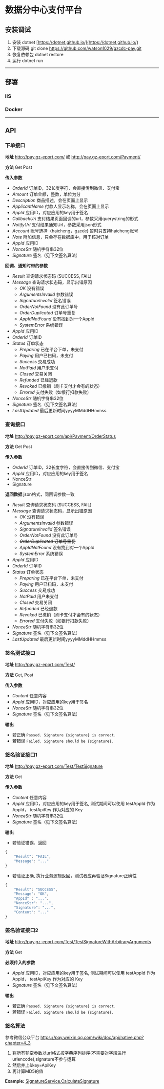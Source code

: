 数据分中心支付平台
======

## 安装调试
1. 安装 dotnet [https://dotnet.github.io/](https://dotnet.github.io/)
2. 下载源码 git clone https://github.com/watson1029/gzcdc-pay.git
3. 恢复依赖包 dotnet restore 
4. 运行 dotnet run
- - - 
## 部署
### IIS
### Docker
- - -
## API
### 下单接口
**地址** http://pay.gz-eport.com/ 或 http://pay.gz-eport.com/Payment/

**方法** Get Post

**传入参数**

* *OrderId* 订单ID，32长度字符，会直接传到微信、支付宝
* *Amount* 订单金额，整数，单位为分
* *Description* 商品描述，会在页面上显示
* *ApplicantName* 付款人显示名称，会在页面上显示
* *AppId* 应用ID，对应应用的key用于签名
* *CallbackUrl* 支付结果页面回调的url，参数采用querystring的形式
* *NotifyUrl* 支付结果通知Url，参数采用json形式
* *Account* 账号选择（haicheng，~~gzcdc~~) 暂时只支持haicheng账号
* *Note* 附加信息，只会存在数据库中，用于核对订单
* *AppId* 应用ID
* *NonceStr* 随机字符串32位
* *Signature* 签名（见下文签名算法）

**回调、通知时带的参数**
* *Result* 查询请求状态码 (SUCCESS, FAIL)
* *Message* 查询请求状态码，显示出错原因
    * *OK* 没有错误
    * *ArgumentsInvalid* 参数错误
    * *SignatureInvalid* 签名错误
    * *OrderNotFound* 没有此订单号
    * *OrderDuplicated* 订单号重复
    * *AppIdNotFound* 没有找到对一个AppId
    * *SystemError* 系统错误
* *AppId* 应用ID
* *OrderId* 订单ID
* *Status* 订单状态
    * *Preparing* 已在平台下单，未支付
    * *Paying*  用户已扫码，未支付
    * *Success* 交易成功
    * *NotPaid* 用户未支付
    * *Closed*  交易关闭
    * *Refunded* 已经退款
    * *Revoked* 已撤销（刷卡支付才会有的状态）
    * *Errored* 支付失败（如银行扣款失败）
* *NonceStr* 随机字符串32位
* *Signature* 签名（见下文签名算法）
* *LastUpdated* 最后更新时间yyyyMMddHHmmss


### 查询接口


**地址** http://pay.gz-eport.com/api/Payment/OrderStatus

**方法** Get Post

**传入参数**
* *OrderId* 订单ID，32长度字符，会直接传到微信、支付宝
* *AppId* 应用ID，对应应用的key用于签名
* NonceStr
* Signature

**返回数据** json格式，同回调参数一致
* *Result* 查询请求状态码 (SUCCESS, FAIL)
* *Message* 查询请求状态码，显示出错原因
    * *OK* 没有错误
    * *ArgumentsInvalid* 参数错误
    * *SignatureInvalid* 签名错误
    * *OrderNotFound* 没有此订单号
    * ~~*OrderDuplicated* 订单号重复~~
    * *AppIdNotFound* 没有找到对一个AppId
    * *SystemError* 系统错误
* *AppId* 应用ID
* *OrderId* 订单ID
* *Status* 订单状态
    * *Preparing* 已在平台下单，未支付
    * *Paying*  用户已扫码，未支付
    * *Success* 交易成功
    * *NotPaid* 用户未支付
    * *Closed*  交易关闭
    * *Refunded* 已经退款
    * *Revoked* 已撤销（刷卡支付才会有的状态）
    * *Errored* 支付失败（如银行扣款失败）
* *NonceStr* 随机字符串32位
* *Signature* 签名（见下文签名算法）
* *LastUpdated* 最后更新时间yyyyMMddHHmmss





### 签名测试接口

**地址** http://pay.gz-eport.com/Test/

**方法** Get, Post

**传入参数**
* *Content* 任意内容
* *AppId* 应用ID，对应应用的key用于签名
* *NonceStr* 随机字符串32位
* *Signature* 签名（见下文签名算法）

**输出**
* 若正确 ```Passed. Signature {signature} is correct.```
* 若错误 ```Failed. Signature should be {signature}.```


### 签名验证接口1

**地址** http://pay.gz-eport.com/Test/TestSignature

**方法** Get

**传入参数**
* *Content* 任意内容
* *AppId* 应用ID，对应应用的key用于签名, 测试期间可以使用 testAppId 作为 AppId， testApiKey 作为对应的 Key
* *NonceStr* 随机字符串32位
* *Signature* 签名（见下文签名算法）

**输出**
* 若验证错误，返回 
```javascript
{
    "Result": "FAIL", 
    "Message": "..."  
}
```
* 若验证正确, 执行业务逻辑返回，测试者应再验证Signature正确性
```javascript
{
    "Result": "SUCCESS", 
    "Message": "OK",  
    "AppId" : "...",
    "NonceStr": "...",
    "Signature": "...",
    "Content": "..."
}
```

### 签名验证接口2

**地址** http://pay.gz-eport.com/Test/TestSignatureWithArbitraryArguments

**方法** Get

**必须传入的参数**
* *AppId* 应用ID，对应应用的key用于签名, 测试期间可以使用 testAppId 作为 AppId， testApiKey 作为对应的 Key
* *Signature* 签名（见下文签名算法）

**输出**
* 若正确 ```Passed. Signature {signature} is correct.```
* 若错误 ```Failed. Signature should be {signature}.```


### 签名算法
参考微信公众平台 https://pay.weixin.qq.com/wiki/doc/api/native.php?chapter=4_3

1. 将所有非空参数以url格式按字典序列排序(不需要对字段进行urlencode),signature不参与运算
2. 然后并上&key=ApiKey
3. 再计算MD5的值

**Example:** [SignatureService.CalculateSignature](./Servcies/SignatureServices.cs#L21-L37)
